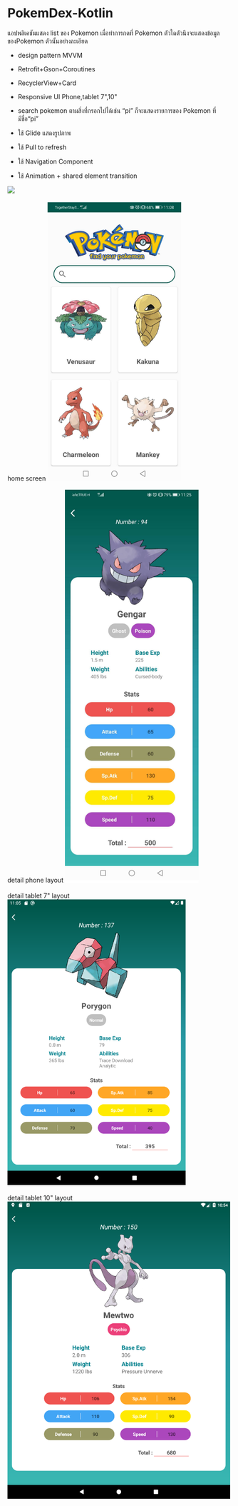 # PokemDex-Kotlin
แอปพลิเคชันแสดง list ของ Pokemon เมื่อทำการกดที่ Pokemon ตัวใดตัวนึงจะแสดงข้อมูลของPokemon ตัวนั้นอย่างละเอียด

- design pattern MVVM

- Retrofit+Gson+Coroutines

- RecyclerView+Card

- Responsive UI Phone,tablet 7",10"

- search pokemon ตามสิ่งที่กรอกไปได้เช่น “pi” ก็จะแสดงรายการของ Pokemon ที่มีชื่อ“pi” 

- ใช้ Glide แสดงรูปภาพ 

- ใช้ Pull to refresh

- ใช้ Navigation Component

- ใช้ Animation + shared element transition


    
<img src="https://github.com/sjitprogrammer/PokemDex-Kotlin/blob/master/image/63202.gif" width="300"> 
</br>
</br>
home screen
<img src="https://github.com/sjitprogrammer/PokemDex-Kotlin/blob/master/image/home_phone.jpg" width="300"> 
</br>
</br>
detail phone layout
<img src="https://github.com/sjitprogrammer/PokemDex-Kotlin/blob/master/image/phone_detail1.jpg" width="300">
</br>
</br>
detail tablet 7" layout
<img src="https://github.com/sjitprogrammer/PokemDex-Kotlin/blob/master/image/tablet540.png" width="400">
</br>
</br>
detail tablet 10" layout
<img src="https://github.com/sjitprogrammer/PokemDex-Kotlin/blob/master/image/tablet720.png" width="500">

